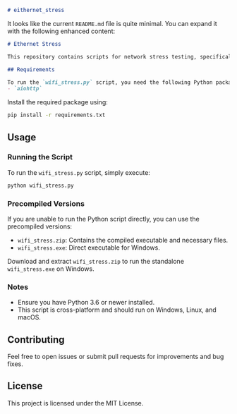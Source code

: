 ```markdown
# eithernet_stress
```

It looks like the current `README.md` file is quite minimal. You can expand it with the following enhanced content:

```markdown
# Ethernet Stress

This repository contains scripts for network stress testing, specifically for Ethernet and WiFi connections.

## Requirements

To run the `wifi_stress.py` script, you need the following Python package:
- `aiohttp`
```
Install the required package using:
```sh
pip install -r requirements.txt
```

## Usage

### Running the Script

To run the `wifi_stress.py` script, simply execute:
```sh
python wifi_stress.py
```

### Precompiled Versions

If you are unable to run the Python script directly, you can use the precompiled versions:
- `wifi_stress.zip`: Contains the compiled executable and necessary files.
- `wifi_stress.exe`: Direct executable for Windows.

Download and extract `wifi_stress.zip` to run the standalone `wifi_stress.exe` on Windows.

### Notes

- Ensure you have Python 3.6 or newer installed.
- This script is cross-platform and should run on Windows, Linux, and macOS.

## Contributing

Feel free to open issues or submit pull requests for improvements and bug fixes.

## License

This project is licensed under the MIT License.
```
